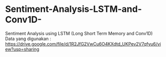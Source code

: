 # Sentiment-Analysis-LSTM-and-Conv1D-

Sentiment Analysis using LSTM (Long Short Term Memory and Conv1D)
Data yang digunakan : https://drive.google.com/file/d/1R2JfG2VwCu6O4KXdtd_UKPev2V7qfyu6/view?usp=sharing
